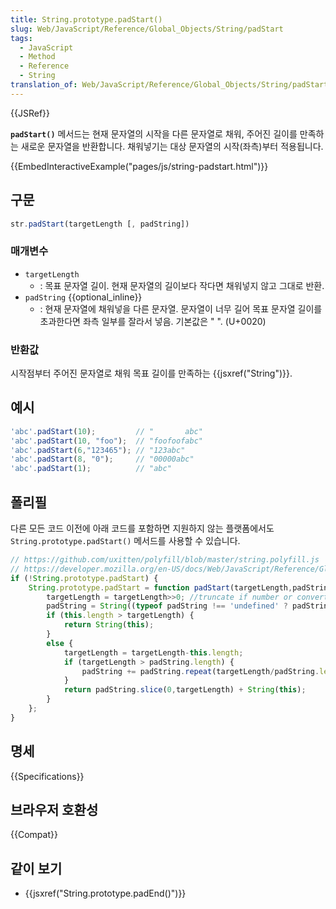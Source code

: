 ```yaml
---
title: String.prototype.padStart()
slug: Web/JavaScript/Reference/Global_Objects/String/padStart
tags:
  - JavaScript
  - Method
  - Reference
  - String
translation_of: Web/JavaScript/Reference/Global_Objects/String/padStart
---
```


{{JSRef}}

**`padStart()`** 메서드는 현재 문자열의 시작을 다른 문자열로 채워, 주어진 길이를 만족하는 새로운 문자열을 반환합니다. 채워넣기는 대상 문자열의 시작(좌측)부터 적용됩니다.

{{EmbedInteractiveExample("pages/js/string-padstart.html")}}

## 구문

```js
str.padStart(targetLength [, padString])
```

### 매개변수

- `targetLength`
  - : 목표 문자열 길이. 현재 문자열의 길이보다 작다면 채워넣지 않고 그대로 반환.
- `padString` {{optional_inline}}
  - : 현재 문자열에 채워넣을 다른 문자열. 문자열이 너무 길어 목표 문자열 길이를 초과한다면 좌측 일부를 잘라서 넣음. 기본값은 " ". (U+0020)

### 반환값

시작점부터 주어진 문자열로 채워 목표 길이를 만족하는 {{jsxref("String")}}.

## 예시

```js
'abc'.padStart(10);         // "       abc"
'abc'.padStart(10, "foo");  // "foofoofabc"
'abc'.padStart(6,"123465"); // "123abc"
'abc'.padStart(8, "0");     // "00000abc"
'abc'.padStart(1);          // "abc"
```

## 폴리필

다른 모든 코드 이전에 아래 코드를 포함하면 지원하지 않는 플랫폼에서도 `String.prototype.padStart()` 메서드를 사용할 수 있습니다.

```js
// https://github.com/uxitten/polyfill/blob/master/string.polyfill.js
// https://developer.mozilla.org/en-US/docs/Web/JavaScript/Reference/Global_Objects/String/padStart
if (!String.prototype.padStart) {
    String.prototype.padStart = function padStart(targetLength,padString) {
        targetLength = targetLength>>0; //truncate if number or convert non-number to 0;
        padString = String((typeof padString !== 'undefined' ? padString : ' '));
        if (this.length > targetLength) {
            return String(this);
        }
        else {
            targetLength = targetLength-this.length;
            if (targetLength > padString.length) {
                padString += padString.repeat(targetLength/padString.length); //append to original to ensure we are longer than needed
            }
            return padString.slice(0,targetLength) + String(this);
        }
    };
}
```

## 명세

{{Specifications}}

## 브라우저 호환성

{{Compat}}

## 같이 보기

- {{jsxref("String.prototype.padEnd()")}}
